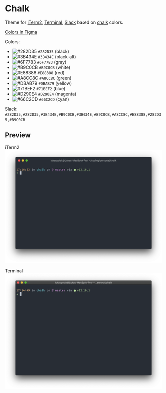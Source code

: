 # Chalk

Theme for [iTerm2](https://www.iterm2.com/), [Terminal](https://support.apple.com/guide/terminal/welcome/mac), [Slack](https://slack.com/) based on [chalk](https://github.com/chalk/chalk) colors.

[Colors in Figma](https://www.figma.com/file/w8AWnDLPQX3t8frHiYJdG3/Chalk?node-id=0%3A1&viewport=358%2C312%2C2.266522169113159)

Colors:

- ![#282D35](https://via.placeholder.com/15/282D35/000000?text=+) `#282D35` (black)
- ![#3B434E](https://via.placeholder.com/15/3B434E/000000?text=+) `#3B434E` (black-alt)
- ![#6F7783](https://via.placeholder.com/15/6F7783/000000?text=+) `#6F7783` (gray)
- ![#B9C0CB](https://via.placeholder.com/15/B9C0CB/000000?text=+) `#B9C0CB` (white)
- ![#E88388](https://via.placeholder.com/15/E88388/000000?text=+) `#E88388` (red)
- ![#A8CC8C](https://via.placeholder.com/15/A8CC8C/000000?text=+) `#A8CC8C` (green)
- ![#DBAB79](https://via.placeholder.com/15/DBAB79/000000?text=+) `#DBAB79` (yellow)
- ![#71BEF2](https://via.placeholder.com/15/71BEF2/000000?text=+) `#71BEF2` (blue)
- ![#D290E4](https://via.placeholder.com/15/D290E4/000000?text=+) `#D290E4` (magenta)
- ![#66C2CD](https://via.placeholder.com/15/66C2CD/000000?text=+) `#66C2CD` (cyan)

Slack:
`#282D35,#282D35,#3B434E,#B9C0CB,#3B434E,#B9C0CB,#A8CC8C,#E88388,#282D35,#B9C0CB`

## Preview

iTerm2
![iTerm2](https://raw.githubusercontent.com/LukasPolak/chalk/master/assets/iTerm2.png)

Terminal
![Terminal](https://raw.githubusercontent.com/LukasPolak/chalk/master/assets/Terminal.png)
